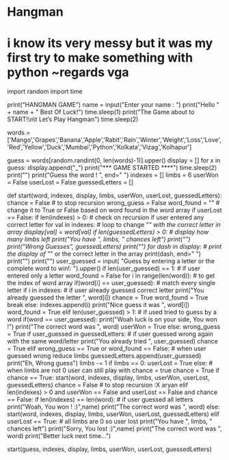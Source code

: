 # Hangman

# i know its very messy but it was my first try to make something with python ~regards vga
import random
import time

print("HANGMAN GAME")
name = input("Enter your name : ")
print("Hello " + name + " Best Of Luck!")
time.sleep(1)
print("The Game about to START!\n\t Let’s Play Hangman")
time.sleep(2)

words = ['Mango','Grapes','Banana','Apple','Rabit','Rain','Winter','Weight','Loss','Love','Red','Yellow','Duck','Mumbai','Python','Kolkata','Vizag','Kolhapur']

guess = words[random.randint(0, len(words)-1)].upper()
display = []
for x in guess:
    display.append("_")
print("*** GAME STARTED ****")
time.sleep(2)
print("")
print("Guess the word ! ", end=" ")
indexes = []
limbs = 6
userWon = False
userLost = False
guessedLetters = []


def start(word, indexes, display, limbs, userWon, userLost, guessedLetters):
    chance = False  # to stop recursion
    wrong_guess = False
    word_found = ""  # change it to True or False based on word found in the word array
    if userLost == False:
        if len(indexes) > 0:  # check on recursion if user entered any correct letter
            for val in indexes:
                # loop to change "_" with the correct letter in array
                display[val] = word[val]
        if len(guessedLetters) > 0:
            # display how many limbs left
            print("You have ", limbs, " chances left")
            print("")
            print("Wrong Guesses", guessedLetters)
            print("")
        for dash in display:
            # print the display of "_" or the correct letter in the array
            print(dash, end=" ")
        print("")
        print("")
        user_guessed = input(
            "Guess by entering a letter or the complete word to win!: ").upper()
        if len(user_guessed) == 1:  # if user entered only a letter
            word_found = False
            for i in range(len(word)):  # to get the index of word array
                if(word[i] == user_guessed):  # match every single letter
                    if i in indexes:  # if user already guessed correct letter
                        print("You already guessed the letter ", word[i])
                        chance = True
                        word_found = True
                        break
                    else:
                        indexes.append(i)
                        print("Nice guess it was ", word[i])
                        word_found = True
        elif len(user_guessed) > 1:  # if used tried to guess by a word
            if(word == user_guessed):
                print("Woah luck is on your side, You won !")
                print("The correct word was ", word)
                userWon = True
            else:
                wrong_guess = True
        if user_guessed in guessedLetters:  # if user guessed wrong again with the same word/letter
            print("You already tried ", user_guessed)
            chance = True
        elif wrong_guess == True or word_found == False:  # when user guessed wrong reduce limbs
            guessedLetters.append(user_guessed)
            print("Eh, Wrong guess")
            limbs -= 1
            if limbs == 0:
                userLost = True
            else:  # when limbs are not 0 user can still play with chance = true
                chance = True
        if chance == True:
            start(word, indexes, display, limbs,
                  userWon, userLost, guessedLetters)
            chance = False  # to stop recursion :X aryan
        elif len(indexes) > 0 and userWon == False and userLost == False and chance == False:
            if len(indexes) == len(word):  # if user guessed all letters
                print("Woah, You won ! :)",name)
                print("The correct word was ", word)
            else:
                start(word, indexes, display, limbs,
                      userWon, userLost, guessedLetters)
        elif userLost == True:  # all limbs are 0 so user lost
            print("You have ", limbs, " chances left")
            print("Sorry, You lost :)",name)
            print("The correct word was ", word)
            print("Better luck next time...")

start(guess, indexes, display, limbs, userWon, userLost, guessedLetters)
